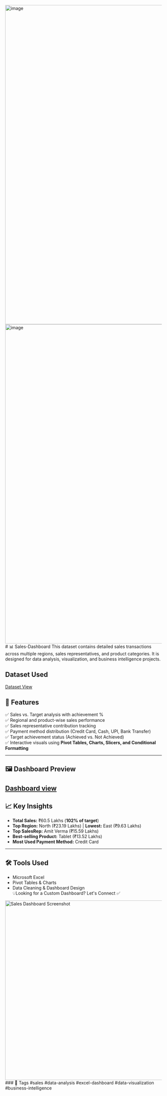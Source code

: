 <img width="1024" height="1024" alt="image" src="https://github.com/user-attachments/assets/3e69ad01-c465-4dd0-8254-d87957836ea6" /><img width="1024" height="1024" alt="image" src="https://github.com/user-attachments/assets/aab347fb-ff04-4203-a51d-5b691adb05d9" /># 📊 Sales-Dashboard
This dataset contains detailed sales transactions across multiple regions, sales representatives, and product categories. It is designed for data analysis, visualization, and business intelligence projects. 

## Dataset Used
<a href=https://github.com/Figuringsomething21/Sales-Dashboard/blob/main/Sales.Project.xlsx>Dataset View</a>

## 🚀 Features  
✅ Sales vs. Target analysis with achievement %  
✅ Regional and product-wise sales performance  
✅ Sales representative contribution tracking  
✅ Payment method distribution (Credit Card, Cash, UPI, Bank Transfer)  
✅ Target achievement status (Achieved vs. Not Achieved)  
✅ Interactive visuals using **Pivot Tables, Charts, Slicers, and Conditional Formatting**  

---
## 🖼️ Dashboard Preview  
<a href= https://github.com/Figuringsomething21/Sales-Dashboard/blob/main/Sales%20Dashboard%20Screenshot.png>Dashboard view</a>
---

## 📈 Key Insights  
- **Total Sales:** ₹60.5 Lakhs (**102% of target**)  
- **Top Region:** North (₹23.19 Lakhs) | **Lowest:** East (₹9.63 Lakhs)  
- **Top SalesRep:** Amit Verma (₹15.59 Lakhs)  
- **Best-selling Product:** Tablet (₹13.52 Lakhs)  
- **Most Used Payment Method:** Credit Card  

---

## 🛠️ Tools Used  
- Microsoft Excel  
- Pivot Tables & Charts  
- Data Cleaning & Dashboard Design  
💡Looking for a Custom Dashboard? Let's Connect ✅
<img width="1288" height="576" alt="Sales Dashboard Screenshot" src="https://github.com/user-attachments/assets/ef143f22-e2a5-4b8e-a68e-cae1b77efcaf" />
### 🔖 Tags
#sales #data-analysis #excel-dashboard #data-visualization #business-intelligence
